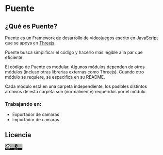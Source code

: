 # Puente

## ¿Qué es Puente? ##
Puente es un Framework de desarrollo de videojuegos escrito en JavaScript que se apoya en [Threejs](https://github.com/mrdoob/three.js).

Puente busca simplificar el código y hacerlo más legible a la par que eficiente.

El código de Puente es modular. Algunos módulos dependen de otros módulos (incluso otras librerías externas como Threejs). Cuando otro módulo se requiere, se especifica en su README.

Cada módulo está en una carpeta independiente, los posibles distintos archivos de esta carpeta son (normalmente) requeridos por el módulo.

### Trabajando en:
* Exportador de camaras
* Importador de camaras


## Licencia ##
![Logo CC0](/Imagenes/CC0.png)
